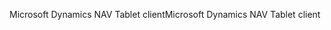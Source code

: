<span data-ttu-id="a021a-101">Microsoft Dynamics NAV Tablet client</span><span class="sxs-lookup"><span data-stu-id="a021a-101">Microsoft Dynamics NAV Tablet client</span></span>